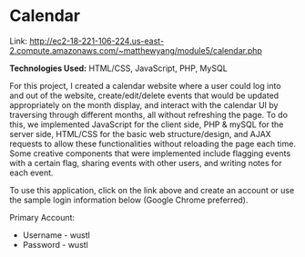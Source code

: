 # Calendar
Link: http://ec2-18-221-106-224.us-east-2.compute.amazonaws.com/~matthewyang/module5/calendar.php

**Technologies Used:** HTML/CSS, JavaScript, PHP, MySQL

For this project, I created a calendar website where a user could log into and out of the website, create/edit/delete events that would be updated appropriately on the month display, and interact with the calendar UI by traversing through different months, all without refreshing the page. To do this, we implemented JavaScript for the client side, PHP & mySQL for the server side, HTML/CSS for the basic web structure/design, and AJAX requests to allow these functionalities without reloading the page each time. Some creative components that were implemented include flagging events with a certain flag, sharing events with other users, and writing notes for each event.

To use this application, click on the link above and create an account or use the sample login information below (Google Chrome preferred).

Primary Account:
- Username - wustl
- Password - wustl
